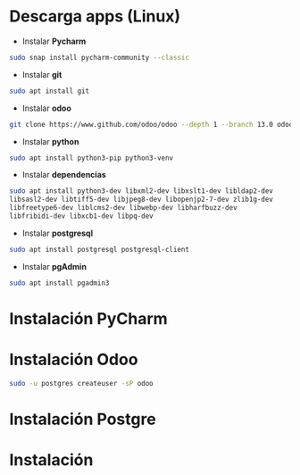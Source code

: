 # Descarga apps (Linux)

- Instalar **Pycharm**
```bash
sudo snap install pycharm-community --classic
```

- Instalar **git**
```bash
sudo apt install git
```

- Instalar **odoo**
```bash
git clone https://www.github.com/odoo/odoo --depth 1 --branch 13.0 odoo
```

- Instalar **python**
```bash
sudo apt install python3-pip python3-venv
```

- Instalar **dependencias**
```bash
sudo apt install python3-dev libxml2-dev libxslt1-dev libldap2-dev
libsasl2-dev libtiff5-dev libjpeg8-dev libopenjp2-7-dev zlib1g-dev
libfreetype6-dev liblcms2-dev libwebp-dev libharfbuzz-dev
libfribidi-dev libxcb1-dev libpq-dev
```

- Instalar **postgresql**
```bash
sudo apt install postgresql postgresql-client
```

- Instalar **pgAdmin**
```bash
sudo apt install pgadmin3
```


# Instalación PyCharm



# Instalación Odoo


```bash
sudo -u postgres createuser -sP odoo
```

# Instalación Postgre


# Instalación 